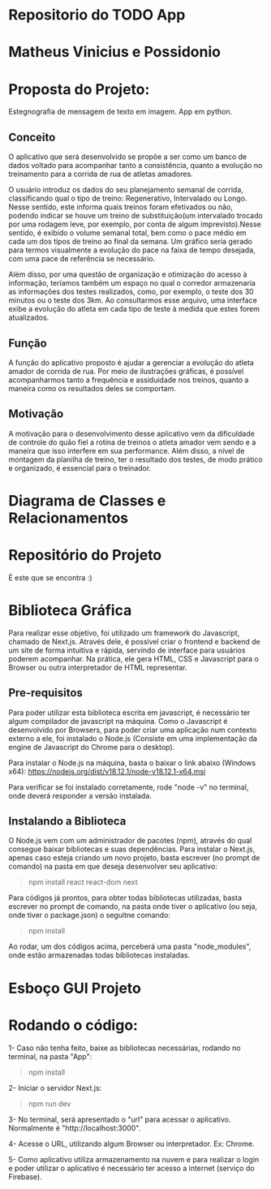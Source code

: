 # Repositorio do TODO App
# Matheus Vinicius e Possidonio

# Proposta do Projeto:

Estegnografia de mensagem de texto em imagem. App em python.

## Conceito 

O aplicativo que será desenvolvido se propõe a ser como um banco de dados voltado para acompanhar tanto a consistência, quanto a evolução no treinamento para a corrida de rua de atletas amadores. 
	
O usuário introduz os dados do seu planejamento semanal de corrida, classificando qual o tipo de treino: Regenerativo, Intervalado ou Longo. Nesse sentido, este informa quais treinos foram efetivados ou não, podendo indicar se houve um treino de substituição(um  intervalado trocado por uma rodagem leve, por exemplo, por conta de algum imprevisto).Nesse sentido, é exibido o volume semanal total, bem como o pace médio em cada um dos tipos de treino ao final da semana. Um gráfico seria gerado para termos visualmente a evolução do pace na faixa de tempo desejada, com uma pace de referência se necessário. 

Além disso, por uma questão de organização e otimização do acesso à informação, teríamos também um espaço no qual o corredor armazenaria as informações dos testes realizados, como, por exemplo, o teste dos 30 minutos ou o teste dos 3km. Ao consultarmos esse arquivo, uma interface exibe a evolução do atleta em cada tipo de teste à medida que estes forem atualizados. 

## Função 

A função do aplicativo proposto é ajudar a gerenciar a evolução do atleta amador de corrida de rua. Por meio de ilustrações gráficas, é possível acompanharmos tanto a frequência e assiduidade nos treinos, quanto a maneira como os resultados deles se comportam. 

## Motivação

A motivação para o desenvolvimento desse aplicativo vem da dificuldade de controle do quão fiel a rotina de treinos o atleta amador vem sendo e a maneira que isso interfere em sua performance. Além disso, a nível de montagem da planilha de treino, ter o resultado dos testes, de modo prático e organizado, é essencial para o treinador.

# Diagrama de Classes e Relacionamentos

# Repositório do Projeto

É este que se encontra :)

# Biblioteca Gráfica
Para realizar esse objetivo, foi utilizado um framework do Javascript, chamado de Next.js. Através dele, é possível criar o frontend e backend de um site de forma intuitiva e rápida, servindo de interface para usuários poderem acompanhar. Na prática, ele gera HTML, CSS e Javascript para o Browser ou outra interpretador de HTML representar.

## Pre-requisitos
Para poder utilizar esta biblioteca escrita em javascript, é necessário ter algum compilador de javascript na máquina. Como o Javascript é desenvolvido por Browsers, para poder criar uma aplicação num contexto externo a ele, foi instalado o Node.js (Consiste em uma implementação da engine de Javascript do Chrome para o desktop).

Para instalar o Node.js na máquina, basta o baixar o link abaixo (Windows x64):
https://nodejs.org/dist/v18.12.1/node-v18.12.1-x64.msi

Para verificar se foi instalado corretamente, rode "node -v" no terminal, onde deverá responder a versão instalada.

## Instalando a Biblioteca
O Node.js vem com um administrador de pacotes (npm), através do qual consegue baixar bibliotecas e suas dependências.
Para instalar o Next.js, apenas caso esteja criando um novo projeto, basta escrever (no prompt de comando) na pasta em que deseja desenvolver seu aplicativo:

> npm install react react-dom next

Para códigos já prontos, para obter todas bibliotecas utilizadas, basta escrever no prompt de comando, na pasta onde tiver o aplicativo (ou seja, onde tiver o package.json) o seguitne comando:

> npm install

Ao rodar, um dos códigos acima, perceberá uma pasta "node_modules", onde estão armazenadas todas bibliotecas instaladas.

# Esboço GUI Projeto

# Rodando o código:
1- Caso não tenha feito, baixe as bibliotecas necessárias, rodando no terminal, na pasta "App":
> npm install

2- Iniciar o servidor Next.js:
> npm run dev
  
3- No terminal, será apresentado o "url" para acessar o aplicativo. Normalmente é "http://localhost:3000".

4- Acesse o URL, utilizando algum Browser ou interpretador. Ex: Chrome.
  
5- Como aplicativo utiliza armazenamento na nuvem e para realizar o login e poder utilizar o aplicativo é necessário ter acesso a internet (serviço do Firebase).
